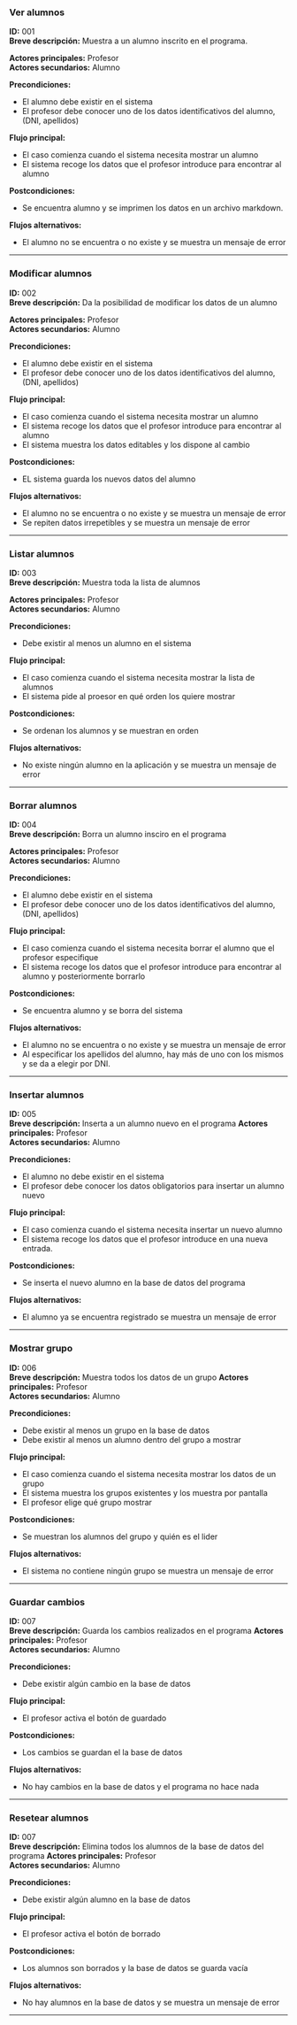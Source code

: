 ### **Ver alumnos**
**ID:** 001 <br>
**Breve descripción:** Muestra a un alumno inscrito en el programa.

**Actores principales:** Profesor <br>
**Actores secundarios:** Alumno

**Precondiciones:**
+ El alumno debe existir en el sistema
+ El profesor debe conocer uno de los datos identificativos del alumno, (DNI, apellidos)

**Flujo principal:**
+ El caso comienza cuando el sistema necesita mostrar un alumno
+ El sistema recoge los datos que el profesor introduce para encontrar al alumno

**Postcondiciones:**
+ Se encuentra alumno y se imprimen los datos en un archivo markdown.

**Flujos alternativos:**
+ El alumno no se encuentra o no existe y se muestra un mensaje de error

---
### **Modificar alumnos**
**ID:** 002 <br>
**Breve descripción:** Da la posibilidad de modificar los datos de un alumno

**Actores principales:** Profesor <br>
**Actores secundarios:** Alumno

**Precondiciones:**
+ El alumno debe existir en el sistema
+ El profesor debe conocer uno de los datos identificativos del alumno, (DNI, apellidos)

**Flujo principal:**
+ El caso comienza cuando el sistema necesita mostrar un alumno
+ El sistema recoge los datos que el profesor introduce para encontrar al alumno
+ El sistema muestra los datos editables y los dispone al cambio

**Postcondiciones:**
+ EL sistema guarda los nuevos datos del alumno

**Flujos alternativos:**
+ El alumno no se encuentra o no existe y se muestra un mensaje de error
+ Se repiten datos irrepetibles y se muestra un mensaje de error

---
### **Listar alumnos**
**ID:** 003 <br>
**Breve descripción:** Muestra toda la lista de alumnos

**Actores principales:** Profesor <br>
**Actores secundarios:** Alumno

**Precondiciones:**
+ Debe existir al menos un alumno en el sistema

**Flujo principal:**
+ El caso comienza cuando el sistema necesita mostrar la lista de alumnos
+ El sistema pide al proesor en qué orden los quiere mostrar

**Postcondiciones:**
+ Se ordenan los alumnos y se muestran en orden

**Flujos alternativos:**
+ No existe ningún alumno en la aplicación y se muestra un mensaje de error

---
### **Borrar alumnos**
**ID:** 004 <br>
**Breve descripción:** Borra un alumno insciro en el programa

**Actores principales:** Profesor <br>
**Actores secundarios:** Alumno

**Precondiciones:**
+ El alumno debe existir en el sistema
+ El profesor debe conocer uno de los datos identificativos del alumno, (DNI, apellidos)

**Flujo principal:**
+ El caso comienza cuando el sistema necesita borrar el alumno que el profesor especifique
+ El sistema recoge los datos que el profesor introduce para encontrar al alumno y posteriormente borrarlo

**Postcondiciones:**
+ Se encuentra alumno y se borra del sistema

**Flujos alternativos:**
+ El alumno no se encuentra o no existe y se muestra un mensaje de error
+ Al especificar los apellidos del alumno, hay más de uno con los mismos y se da a elegir por DNI.

---
### **Insertar alumnos**
**ID:** 005 <br>
**Breve descripción:** Inserta a un alumno nuevo en el programa
**Actores principales:** Profesor <br>
**Actores secundarios:** Alumno

**Precondiciones:**
+ El alumno no debe existir en el sistema
+ El profesor debe conocer los datos obligatorios para insertar un alumno nuevo

**Flujo principal:**
+ El caso comienza cuando el sistema necesita insertar un nuevo alumno
+ El sistema recoge los datos que el profesor introduce en una nueva entrada.

**Postcondiciones:**
+ Se inserta el nuevo alumno en la base de datos del programa

**Flujos alternativos:**
+ El alumno ya se encuentra registrado se muestra un mensaje de error

---
### **Mostrar grupo**
**ID:** 006 <br>
**Breve descripción:** Muestra todos los datos de un grupo
**Actores principales:** Profesor <br>
**Actores secundarios:** Alumno

**Precondiciones:**
+ Debe existir al menos un grupo en la base de datos
+ Debe existir al menos un alumno dentro del grupo a mostrar

**Flujo principal:**
+ El caso comienza cuando el sistema necesita mostrar los datos de un grupo
+ El sistema muestra los grupos existentes y los muestra por pantalla
+ El profesor elige qué grupo mostrar

**Postcondiciones:**
+ Se muestran los alumnos del grupo y quién es el lider

**Flujos alternativos:**
+ El sistema no contiene ningún grupo se muestra un mensaje de error

---
### **Guardar cambios**
**ID:** 007 <br>
**Breve descripción:** Guarda los cambios realizados en el programa
**Actores principales:** Profesor <br>
**Actores secundarios:** Alumno

**Precondiciones:**
+ Debe existir algún cambio en la base de datos

**Flujo principal:**
+ El profesor activa el botón de guardado

**Postcondiciones:**
+ Los cambios se guardan el la base de datos

**Flujos alternativos:**
+ No hay cambios en la base de datos y el programa no hace nada

---
### **Resetear alumnos**
**ID:** 007 <br>
**Breve descripción:** Elimina todos los alumnos de la base de datos del programa
**Actores principales:** Profesor <br>
**Actores secundarios:** Alumno

**Precondiciones:**
+ Debe existir algún alumno en la base de datos

**Flujo principal:**
+ El profesor activa el botón de borrado

**Postcondiciones:**
+ Los alumnos son borrados y la base de datos se guarda vacía

**Flujos alternativos:**
+ No hay alumnos en la base de datos y se muestra un mensaje de error

---
